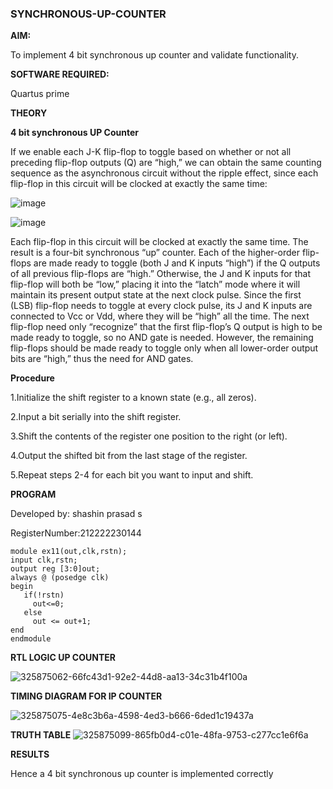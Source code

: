 ### SYNCHRONOUS-UP-COUNTER

**AIM:**

To implement 4 bit synchronous up counter and validate functionality.

**SOFTWARE REQUIRED:**

Quartus prime

**THEORY**


**4 bit synchronous UP Counter**


If we enable each J-K flip-flop to toggle based on whether or not all preceding flip-flop outputs (Q) are “high,” we can obtain the same counting sequence as the asynchronous circuit without the ripple effect, since each flip-flop in this circuit will be clocked at exactly the same time:

![image](https://github.com/naavaneetha/SYNCHRONOUS-UP-COUNTER/assets/154305477/d5db3fa0-e413-404c-b80e-b2f39d82e7e8)


![image](https://github.com/naavaneetha/SYNCHRONOUS-UP-COUNTER/assets/154305477/52cb61eb-d04b-442d-810c-31185a68410b)

Each flip-flop in this circuit will be clocked at exactly the same time.
The result is a four-bit synchronous “up” counter. Each of the higher-order flip-flops are made ready to toggle (both J and K inputs “high”) if the Q outputs of all previous flip-flops are “high.”
Otherwise, the J and K inputs for that flip-flop will both be “low,” placing it into the “latch” mode where it will maintain its present output state at the next clock pulse.
Since the first (LSB) flip-flop needs to toggle at every clock pulse, its J and K inputs are connected to Vcc or Vdd, where they will be “high” all the time.
The next flip-flop need only “recognize” that the first flip-flop’s Q output is high to be made ready to toggle, so no AND gate is needed.
However, the remaining flip-flops should be made ready to toggle only when all lower-order output bits are “high,” thus the need for AND gates.



**Procedure**

1.Initialize the shift register to a known state (e.g., all zeros).

2.Input a bit serially into the shift register.

3.Shift the contents of the register one position to the right (or left).

4.Output the shifted bit from the last stage of the register.

5.Repeat steps 2-4 for each bit you want to input and shift.




**PROGRAM**


Developed by: shashin prasad s

RegisterNumber:212222230144


```
module ex11(out,clk,rstn);
input clk,rstn;
output reg [3:0]out;
always @ (posedge clk)
begin
   if(!rstn)
     out<=0;
   else 
     out <= out+1;
end
endmodule
```


**RTL LOGIC UP COUNTER**


![325875062-66fc43d1-92e2-44d8-aa13-34c31b4f100a](https://github.com/shashinprasad/SYNCHRONOUS-UP-COUNTER/assets/129143499/7982bc82-76f8-4aa6-a545-5d9e7600c0dc)



**TIMING DIAGRAM FOR IP COUNTER**

![325875075-4e8c3b6a-4598-4ed3-b666-6ded1c19437a](https://github.com/shashinprasad/SYNCHRONOUS-UP-COUNTER/assets/129143499/459ffda9-3bfb-4f27-b891-445a6a841fe9)




**TRUTH TABLE**
![325875099-865fb0d4-c01e-48fa-9753-c277cc1e6f6a](https://github.com/shashinprasad/SYNCHRONOUS-UP-COUNTER/assets/129143499/1badade1-0920-4031-8c1c-9bffc3c4db56)



**RESULTS**



Hence a 4 bit synchronous up counter is implemented correctly
